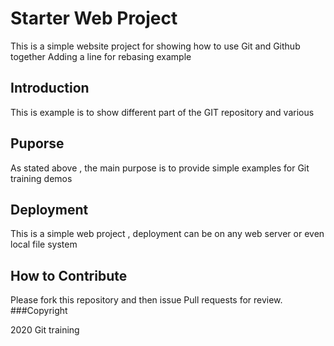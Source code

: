 # Starter Web Project

This is a simple website project for
showing how to use Git and Github together
Adding a line for rebasing example

## Introduction

This is example is to show different part
of the GIT repository and various

## Puporse

As stated above , the main purpose is to 
provide simple examples for Git training
demos

## Deployment

This is a simple web project , deployment 
can be on any web server or even local
file system

## How to Contribute

Please fork this repository and then issue Pull requests for review.
###Copyright



2020 Git training